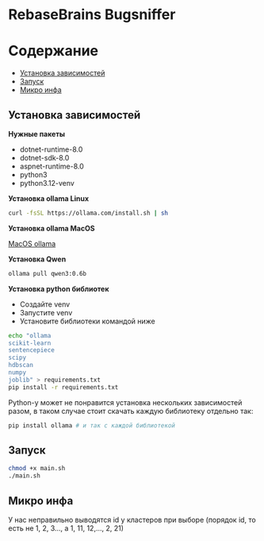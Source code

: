 # RebaseBrains Bugsniffer

# Содержание

- [Установка зависимостей](#Установка-зависимостей)
- [Запуск](#Запуск)
- [Микро инфа](#Микро-инфа)
## Установка зависимостей
**Нужные пакеты**
- dotnet-runtime-8.0
- dotnet-sdk-8.0
- aspnet-runtime-8.0
- python3
- python3.12-venv

**Установка ollama Linux**
```bash
curl -fsSL https://ollama.com/install.sh | sh
```
**Установка ollama MacOS**

[MacOS ollama](https://ollama.com/download/Ollama-darwin.zip)

**Установка Qwen**
```bash
ollama pull qwen3:0.6b
```
**Установка python библиотек**
- Создайте venv
- Запустите venv
- Установите библиотеки командой ниже
```bash
echo "ollama
scikit-learn
sentencepiece
scipy
hdbscan
numpy
joblib" > requirements.txt
pip install -r requirements.txt
```

Python-у может не понравится установка нескольких зависимостей разом, в таком случае стоит скачать каждую библиотеку отдельно так:
```bash
pip install ollama # и так с каждой библиотекой
```

## Запуск
```bash
chmod +x main.sh
./main.sh
```

## Микро инфа
У нас неправильно выводятся id у кластеров при выборе (порядок id, то есть не 1, 2, 3..., а 1, 11, 12,..., 2, 21)
